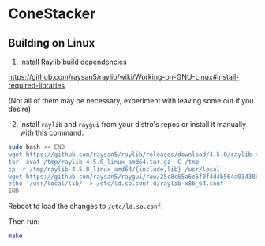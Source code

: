 # ConeStacker

## Building on Linux

1. Install Raylib build dependencies

https://github.com/raysan5/raylib/wiki/Working-on-GNU-Linux#install-required-libraries

(Not all of them may be necessary, experiment with leaving some out if you desire)

2. Install `raylib` and `raygui` from your distro's repos or install it manually with this command:

```bash
sudo bash << END
wget https://github.com/raysan5/raylib/releases/download/4.5.0/raylib-4.5.0_linux_amd64.tar.gz -P /tmp
tar -xvaf /tmp/raylib-4.5.0_linux_amd64.tar.gz -C /tmp
cp -r /tmp/raylib-4.5.0_linux_amd64/{include,lib} /usr/local
wget https://github.com/raysan5/raygui/raw/25c8c65a6e5f0f4d4b564a0343861898c6f2778b/src/raygui.h -P /usr/local/include
echo '/usr/local/lib/' > /etc/ld.so.conf.d/raylib-x86_64.conf
END
```

Reboot to load the changes to `/etc/ld.so.conf`.

Then run:

```bash
make
```
